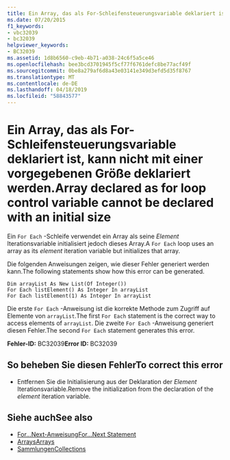 ```yaml
---
title: Ein Array, das als For-Schleifensteuerungsvariable deklariert ist, kann nicht mit einer vorgegebenen Größe deklariert werden.
ms.date: 07/20/2015
f1_keywords:
- vbc32039
- bc32039
helpviewer_keywords:
- BC32039
ms.assetid: 1d8b6560-c9eb-4b71-a038-24c6f5a5ce46
ms.openlocfilehash: bee3bcd3701945f5cf77f6761defc8be77acf49f
ms.sourcegitcommit: 0be8a279af6d8a43e03141e349d3efd5d35f8767
ms.translationtype: MT
ms.contentlocale: de-DE
ms.lasthandoff: 04/18/2019
ms.locfileid: "58843577"
---
```

# <a name="array-declared-as-for-loop-control-variable-cannot-be-declared-with-an-initial-size"></a><span data-ttu-id="b2f5e-102">Ein Array, das als For-Schleifensteuerungsvariable deklariert ist, kann nicht mit einer vorgegebenen Größe deklariert werden.</span><span class="sxs-lookup"><span data-stu-id="b2f5e-102">Array declared as for loop control variable cannot be declared with an initial size</span></span>
<span data-ttu-id="b2f5e-103">Ein `For Each` -Schleife verwendet ein Array als seine *Element* Iterationsvariable initialisiert jedoch dieses Array.</span><span class="sxs-lookup"><span data-stu-id="b2f5e-103">A `For Each` loop uses an array as its *element* iteration variable but initializes that array.</span></span>  
  
 <span data-ttu-id="b2f5e-104">Die folgenden Anweisungen zeigen, wie dieser Fehler generiert werden kann.</span><span class="sxs-lookup"><span data-stu-id="b2f5e-104">The following statements show how this error can be generated.</span></span>  
  
```  
Dim arrayList As New List(Of Integer())  
For Each listElement() As Integer In arrayList  
For Each listElement(1) As Integer In arrayList  
```  
  
 <span data-ttu-id="b2f5e-105">Die erste `For Each` -Anweisung ist die korrekte Methode zum Zugriff auf Elemente von `arrayList`.</span><span class="sxs-lookup"><span data-stu-id="b2f5e-105">The first `For Each` statement is the correct way to access elements of `arrayList`.</span></span> <span data-ttu-id="b2f5e-106">Die zweite `For Each` -Anweisung generiert diesen Fehler.</span><span class="sxs-lookup"><span data-stu-id="b2f5e-106">The second `For Each` statement generates this error.</span></span>  
  
 <span data-ttu-id="b2f5e-107">**Fehler-ID:** BC32039</span><span class="sxs-lookup"><span data-stu-id="b2f5e-107">**Error ID:** BC32039</span></span>  
  
## <a name="to-correct-this-error"></a><span data-ttu-id="b2f5e-108">So beheben Sie diesen Fehler</span><span class="sxs-lookup"><span data-stu-id="b2f5e-108">To correct this error</span></span>  
  
-   <span data-ttu-id="b2f5e-109">Entfernen Sie die Initialisierung aus der Deklaration der *Element* Iterationsvariable.</span><span class="sxs-lookup"><span data-stu-id="b2f5e-109">Remove the initialization from the declaration of the *element* iteration variable.</span></span>  
  
## <a name="see-also"></a><span data-ttu-id="b2f5e-110">Siehe auch</span><span class="sxs-lookup"><span data-stu-id="b2f5e-110">See also</span></span>

- [<span data-ttu-id="b2f5e-111">For...Next-Anweisung</span><span class="sxs-lookup"><span data-stu-id="b2f5e-111">For...Next Statement</span></span>](../../../visual-basic/language-reference/statements/for-next-statement.md)
- [<span data-ttu-id="b2f5e-112">Arrays</span><span class="sxs-lookup"><span data-stu-id="b2f5e-112">Arrays</span></span>](../../../visual-basic/programming-guide/language-features/arrays/index.md)
- [<span data-ttu-id="b2f5e-113">Sammlungen</span><span class="sxs-lookup"><span data-stu-id="b2f5e-113">Collections</span></span>](../../../standard/collections/index.md)
